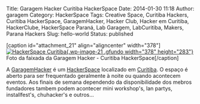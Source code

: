Title: Garagem Hacker Curitiba HackerSpace
Date: 2014-01-30 11:18
Author: garagem
Category: HackerSpace
Tags: Creative Space, Curitiba Hackers, Curitiba HackerSpace, GaragemHacker, Hacker Club, Hacker em Curitiba, HackerClube, HackerSpace Paraná, Lab Garagem, LabCuritiba, Makers, Parana Hackers
Slug: hello-world
Status: published

\[caption id="attachment\_21" align="aligncenter"
width="378"\][![HackerSpace
Curitiba](http://garagemhacker.org/blog/wp-content/uploads/2014/01/contato01-300x224.jpg "Garagem Hacker - Curitiba HackerSpace"){.wp-image-21
.gfundo width="378"
height="283"}](http://garagemhacker.org/blog/wp-content/uploads/2014/01/contato01.jpg)
Foto da faixada da Garagem Hacker - Curitiba HackerSpace\[/caption\]

A [GaragemHacker](http://pt.wikipedia.org/wiki/Garagem_Hacker) é um
[HackerSpace](http://hackerspaces.org/wiki/Garagemhacker) localizado em
[Curitiba](http://desciclopedia.org/wiki/Curitiba). O espaço é aberto
para ser frequentado geralmente à noite ou quando acontecem eventos. Aos
finais de semana dependendo da disponibilidade dos mebros fundadores
tambem podem acontecer mini workshop's, lan partys, installfest's,
chuhacker's e outros...
